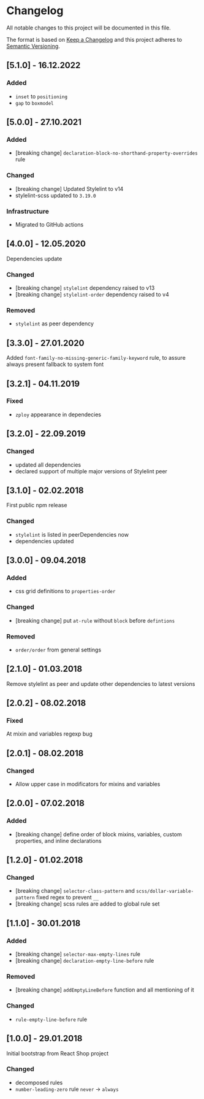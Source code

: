 # Changelog
All notable changes to this project will be documented in this file.

The format is based on [Keep a Changelog](http://keepachangelog.com/en/1.0.0/)
and this project adheres to [Semantic Versioning](http://semver.org/spec/v2.0.0.html).

## [5.1.0] - 16.12.2022

### Added
- `inset` to `positioning`
- `gap` to `boxmodel`

## [5.0.0] - 27.10.2021

### Added
- [breaking change] `declaration-block-no-shorthand-property-overrides` rule

### Changed
- [breaking change] Updated Stylelint to v14
- stylelint-scss updated to `3.19.0`

### Infrastructure
- Migrated to GitHub actions

## [4.0.0] - 12.05.2020

Dependencies update

### Changed
- [breaking change] `stylelint` dependency raised to v13
- [breaking change] `stylelint-order` dependency raised to v4

### Removed
- `stylelint` as peer dependency

## [3.3.0] - 27.01.2020

Added `font-family-no-missing-generic-family-keyword` rule, to assure always present fallback to system font

## [3.2.1] - 04.11.2019

### Fixed
- `zploy` appearance in dependecies

## [3.2.0] - 22.09.2019

### Changed
- updated all dependencies
- declared support of multiple major versions of Stylelint peer

## [3.1.0] - 02.02.2018

First public npm release

### Changed
- `stylelint` is listed in peerDependencies now
- dependencies updated

## [3.0.0] - 09.04.2018

### Added
- css grid definitions to `properties-order`

### Changed
- [breaking change] put `at-rule` without `block` before `defintions`

### Removed
- `order/order` from general settings

## [2.1.0] - 01.03.2018

Remove stylelint as peer and update other dependencies to latest versions

## [2.0.2] - 08.02.2018

### Fixed
At mixin and variables regexp bug

## [2.0.1] - 08.02.2018

### Changed
- Allow upper case in modificators for mixins and variables

## [2.0.0] - 07.02.2018

### Added
- [breaking change] define order of block mixins, variables, custom properties, and inline declarations

## [1.2.0] - 01.02.2018

### Changed
- [breaking change] `selector-class-pattern` and `scss/dollar-variable-pattern` fixed regex to prevent `__`
- [breaking change] scss rules are added to global rule set

## [1.1.0] - 30.01.2018

### Added
- [breaking change] `selector-max-empty-lines` rule
- [breaking change] `declaration-empty-line-before` rule

### Removed
- [breaking change] `addEmptyLineBefore` function and all mentioning of it

### Changed
- `rule-empty-line-before` rule

## [1.0.0] - 29.01.2018

Initial bootstrap from React Shop project

### Changed
- decomposed rules
- `number-leading-zero` rule `never` → `always`
